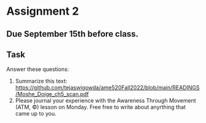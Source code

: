 # Assignment 2

## Due September 15th before class. 

## Task


Answer these questions:
1. Summarize this text: https://github.com/tejaswigowda/ame520Fall2022/blob/main/READINGS/Moshe_Doige_ch5_scan.pdf
2. Please journal your experience with the Awareness Through Movement (ATM, &copy;) lesson on Monday. Free free to write about anyrthing that came up to you.



